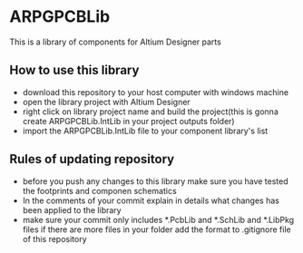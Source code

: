 # ARPGPCBLib
This is a library of components for Altium Designer parts
## How to use this library
* download this repository to your host computer with windows machine
* open the library project with Altium Designer
* right click on library project name and build the project(this is gonna create  ARPGPCBLib.IntLib in your project outputs folder)
* import the ARPGPCBLib.IntLib file to your component library's list

## Rules of updating repository
* before you push any changes to this library make sure you have tested the footprints and componen schematics
* In the comments of your commit explain in details what changes has been applied to the library
* make sure your commit only includes *.PcbLib and *.SchLib and *.LibPkg files if there are more files in your folder add the format to .gitignore file of this repository
